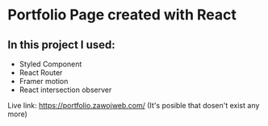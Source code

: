 # Portfolio Page created with React
## In this project I used:
- Styled Component
- React Router
- Framer motion
- React intersection observer

Live link: https://portfolio.zawojweb.com/ (It's posible that dosen't exist any more)

